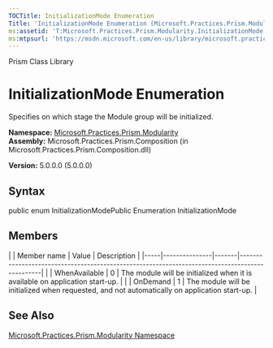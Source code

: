 ```yaml
---
TOCTitle: InitializationMode Enumeration
Title: 'InitializationMode Enumeration (Microsoft.Practices.Prism.Modularity)'
ms:assetid: 'T:Microsoft.Practices.Prism.Modularity.InitializationMode'
ms:mtpsurl: 'https://msdn.microsoft.com/en-us/library/microsoft.practices.prism.modularity.initializationmode(v=pandp.50)'
---
```


Prism Class Library

InitializationMode Enumeration
==============================

Specifies on which stage the Module group will be initialized.

**Namespace:** [Microsoft.Practices.Prism.Modularity](https://msdn.microsoft.com/library/microsoft.practices.prism.modularity)
**Assembly:** Microsoft.Practices.Prism.Composition (in Microsoft.Practices.Prism.Composition.dll)

**Version:** 5.0.0.0 (5.0.0.0)

## Syntax


public enum InitializationModePublic Enumeration InitializationMode

Members
-------

<span id="membersToggle"></span>
|     | Member name   | Value | Description                                                                                   |
|-----|---------------|-------|-----------------------------------------------------------------------------------------------|
|     | WhenAvailable | 0     | The module will be initialized when it is available on application start-up.                  |
|     | OnDemand      | 1     | The module will be initialized when requested, and not automatically on application start-up. |

See Also
--------


[Microsoft.Practices.Prism.Modularity Namespace](https://msdn.microsoft.com/library/microsoft.practices.prism.modularity)
